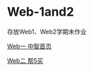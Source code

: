 # Web-1and2
存放Web1、Web2学期末作业  

[Web一 中智首页](https://xiaoxuqin.github.io/Web-1and2/WEB1/index.html)  

[Web二 帮5买](https://xiaoxuqin.github.io/Web-1and2/WEB2/html/index1.html)
